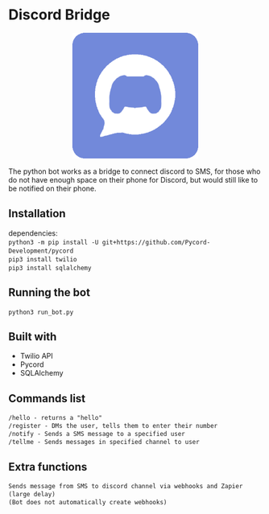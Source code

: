 # Discord Bridge

<p align="center">
<img src="/logo.png" alt="the logo" width=250>
</p>
The python bot works as a bridge to connect discord to SMS, for those who do not have enough space on their phone for Discord, but would still like to be notified on their phone.

## Installation

dependencies:<br>
`python3 -m pip install -U git+https://github.com/Pycord-Development/pycord`<br>
`pip3 install twilio`<br>
`pip3 install sqlalchemy`<br>

## Running the bot
```
python3 run_bot.py
```

## Built with
- Twilio API
- Pycord
- SQLAlchemy

## Commands list
```
/hello - returns a "hello"
/register - DMs the user, tells them to enter their number
/notify - Sends a SMS message to a specified user
/tellme - Sends messages in specified channel to user
```

## Extra functions
```
Sends message from SMS to discord channel via webhooks and Zapier (large delay)
(Bot does not automatically create webhooks)
```
